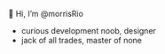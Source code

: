 👋 Hi, I’m @morrisRio
-   curious development noob, designer
-   jack of all trades, master of none

<!---
morrisRio/morrisRio is a ✨ special ✨ repository because its `README.md` (this file) appears on your GitHub profile.
You can click the Preview link to take a look at your changes.
--->
